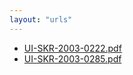 ```yaml
---
layout: "urls"
---
```

* [UI-SKR-2003-0222.pdf](UI-SKR-2003-0222.pdf)
* [UI-SKR-2003-0285.pdf](UI-SKR-2003-0285.pdf)
